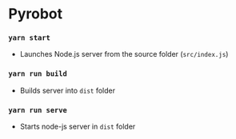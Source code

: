 # Pyrobot

### `yarn start`

- Launches Node.js server from the source folder (`src/index.js`)

### `yarn run build`

- Builds server into `dist` folder

### `yarn run serve`

- Starts node-js server in `dist` folder

